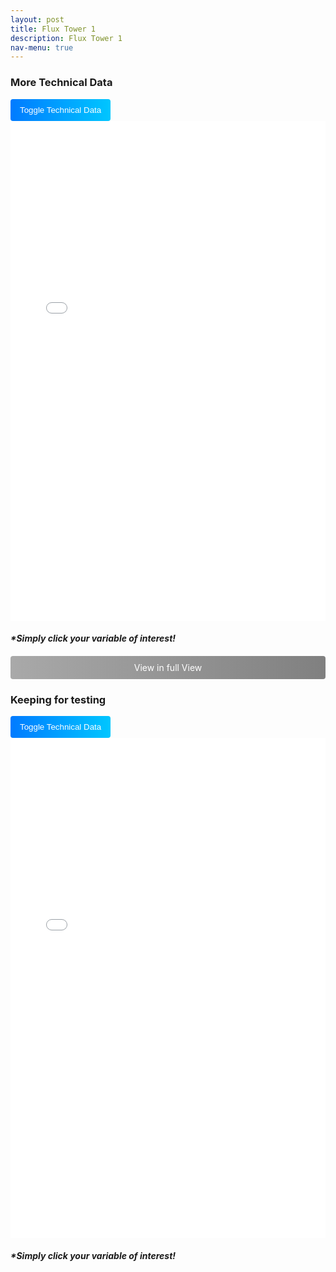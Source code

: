 ```yaml
---
layout: post
title: Flux Tower 1
description: Flux Tower 1
nav-menu: true
---
```


<style>
/* Styling for the Toggle Technical Data button */
.collapsible {
    color: white;
    background-image: linear-gradient(to right, #007BFF, #00C6FF);
    border: none;
    cursor: pointer;
    padding: 10px 15px;
    border-radius: 4px;
    text-align: center;
}

/* Styling for the View in full View button */
.full-view-button {
    display: block;
    margin: 20px auto; /* centers the button */
    background-image: linear-gradient(to right, darkgray, gray);
    color: white;
    border: none;
    cursor: pointer;
    padding: 10px 15px;
    border-radius: 4px;
    text-align: center;
    text-decoration: none; /* Since it will be an anchor tag */
}
</style>


<!-- More Technical Data -->
<h3>More Technical Data</h3>
<button class="collapsible">Toggle Technical Data</button>
<div class="container">
    <div class="html-object">
      <iframe width="100%" height="800" frameborder="0" scrolling="no" src="longterm_plots/longterm_plotly_fluxtower1.html"></iframe>
      <h4><i>*Simply click your variable of interest!</i></h4>
    </div>
</div>

<!-- View in full View Button -->
<a href="https://kesondrakey.github.io/longterm_plots/longterm_plotly_fluxtower1.html" class="full-view-button">View in full View</a>





<!-- More Technical Data -->
<h3>Keeping for testing </h3>
<button class="collapsible">Toggle Technical Data</button> <!-- This button will toggle the content below *currently doesnt work; i want this button the be a gradient blue color with white text -->
 <div class="container">
    <div class="html-object">
      <!-- Here's where you add the iframe to embed the Plotly graph -->
      <iframe width="100%" height="800" frameborder="0" scrolling="no" src="longterm_plots/longterm_plotly_fluxtower1.html">
      </iframe>
          <h4><i>*Simply click your variable of interest!</i></h4>
    </div>
  </div>


</div>

<script>
// Collapsible Functionality
var coll = document.getElementsByClassName("collapsible");
for (let i = 0; i < coll.length; i++) {
    coll[i].addEventListener("click", function() {
        this.classList.toggle("active");
        var content = this.nextElementSibling;
        content.style.display = content.style.display === "block" ? "none" : "block";
    });
}
</script>
